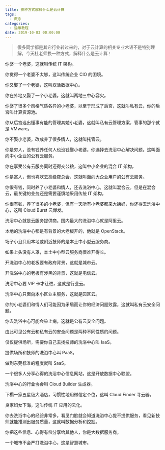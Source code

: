 ```yaml
---
title: 换种方式解释什么是云计算
tags:
  - 概念
categories:
  - 运维教程
date: 2019-10-03 00:00:00
---
```


> 很多同学都是其它行业转过来的，对于云计算的相关专业术语不是特别理解，今天杜老师换一种方式，解释什么是云计算！

<!-- more -->

你娶一个老婆，这就叫传统 IT 架构。

你觉得一个老婆不太够，这叫传统企业 CIO 的困境。

你又娶了一个老婆，这叫双活数据中心。

你在外地又娶了一个小老婆，这就叫两地三中心容灾。

你娶了很多个风格气质各异的小老婆，以至于形成了后宫，这就叫私有云，你的后宫叫计算资源池。

你从后宫选出懂事有能的管理其她小老婆，这就叫私有云管理方案，管事的那个就是 VMware。

你不娶小老婆，改成养了很多情人，这就叫托管云。

你是穷人，没有钱养任何人也没钱娶小老婆，你选择去洗浴中心解决问题，这叫面向中小企业的公有云服务。

你在享受公有云服务同时还得交公粮，这叫中小企业的混合 IT 架构。

你是富人，但也喜欢去高级夜总会，这就叫面向大企业用户的公有云服务。

你很有钱，同时养了小老婆和情人，还去洗浴中心，这就叫混合云，但是在混合云，最关键的业务还是需要谨慎地采用传统 IT 架构。

你很有钱，养了很多的小老婆，但有一天所有小老婆都来大姨妈，你还得去洗浴中心，这叫 Cloud Burst 云爆发。

洗浴中心就是云服务提供商。国内最大的洗浴中心就是阿里云。

本地的洗浴中心都是有背景的大老板开的，他就是 OpenStack。

场子小且只用本地或附近技师的是本土中小型云服务商。

如果上头没有人罩，本土中小型云服务商很难开得长。

开洗浴中心的老板要有政府背景，这就是城市云。

开洗浴中心的老板有涉黑的背景，这就是电信云。

洗浴中心要 VIP 卡才让进，这就是行业云。

洗浴中心只面向本小区业主服务，这就是园区云。

你的小老婆们和情人们可能因为矛盾而让你的经济问题败露，这就叫私有云安全问题。

你去洗浴中心可能会染上病，这就是公有云安全问题。

由此可见公有云和私有云的安全问题是两种不同性质的问题。

仅仅提供场所，需要你自己去找技师的洗浴中心叫 IaaS。

提供场所和技师的洗浴中心叫 PaaS。

做到东莞标准的程度就叫 SaaS。

一个很多人分享心得的洗浴中心信息网站，这是开放数据中心联盟。

洗浴中心的行业协会叫 Cloud Builder 生成器。

下榻一家五星级大酒店，习惯性地用微信定个位，这叫 Cloud Finder 寻云器。

良家妇女下海，这叫传统 IT 应用的云化。

你去洗浴中心的经验非常多，看见门脸就会知道洗浴中心提不提供服务，看见新技师就能推测出服务质量，这就叫数据分析和挖掘。

你把这些信息、心得有偿分享给其他人，你是大数据服务商。

一个城市不会严打洗浴中心，这是智慧城市。